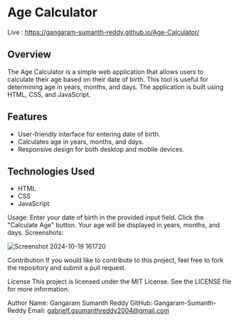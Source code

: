 # Age Calculator

Live :   https://gangaram-sumanth-reddy.github.io/Age-Calculator/
## Overview
The Age Calculator is a simple web application that allows users to calculate their age based on their date of birth. This tool is useful for determining age in years, months, and days. The application is built using HTML, CSS, and JavaScript.

## Features
- User-friendly interface for entering date of birth.
- Calculates age in years, months, and days.
- Responsive design for both desktop and mobile devices.

## Technologies Used
- HTML
- CSS
- JavaScript

Usage:
Enter your date of birth in the provided input field.
Click the "Calculate Age" button.
Your age will be displayed in years, months, and days.
Screenshots:

![Screenshot 2024-10-19 161720](https://github.com/user-attachments/assets/cb3422a5-fac2-47e8-8c23-cf8b4b9c0254)

Contribution
If you would like to contribute to this project, feel free to fork the repository and submit a pull request.

License
This project is licensed under the MIT License. See the LICENSE file for more information.

Author
Name: Gangaram Sumanth Reddy
GitHub: Gangaram-Sumanth-Reddy
Email: gabrielf.gsumanthreddy2004@gmail.com
